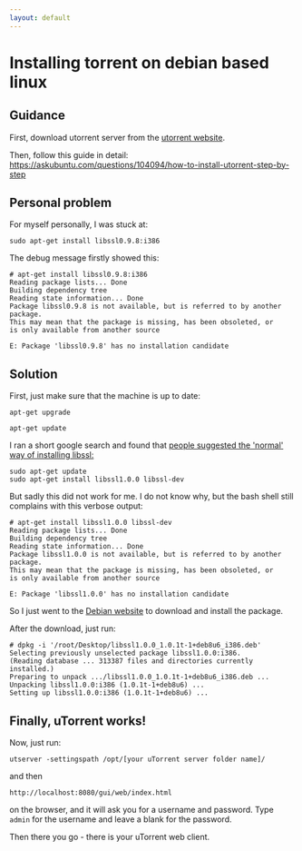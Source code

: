```yaml
---
layout: default
---
```

# Installing torrent on debian based linux
## Guidance
First, download utorrent server from the [utorrent website](http://www.utorrent.com/downloads/linux).

Then, follow this guide in detail:
https://askubuntu.com/questions/104094/how-to-install-utorrent-step-by-step

## Personal problem
For myself personally, I was stuck at:
```
sudo apt-get install libssl0.9.8:i386
```

The debug message firstly showed this:
```
# apt-get install libssl0.9.8:i386
Reading package lists... Done
Building dependency tree       
Reading state information... Done
Package libssl0.9.8 is not available, but is referred to by another package.
This may mean that the package is missing, has been obsoleted, or
is only available from another source

E: Package 'libssl0.9.8' has no installation candidate
```

## Solution
First, just make sure that the machine is up to date:
```
apt-get upgrade
```
```
apt-get update
```

I ran a short google search and found that [people suggested the 'normal' way of installing libssl:](https://askubuntu.com/questions/339364/libssl-so-10-cannot-open-shared-object-file-no-such-file-or-directory)
```
sudo apt-get update
sudo apt-get install libssl1.0.0 libssl-dev
```

But sadly this did not work for me. I do not know why, but the bash shell still complains with this verbose output:
```
# apt-get install libssl1.0.0 libssl-dev
Reading package lists... Done
Building dependency tree       
Reading state information... Done
Package libssl1.0.0 is not available, but is referred to by another package.
This may mean that the package is missing, has been obsoleted, or
is only available from another source

E: Package 'libssl1.0.0' has no installation candidate
```

So I just went to the [Debian website](https://packages.debian.org/jessie/i386/libssl1.0.0/download) to download and install the package.

After the download, just run:
```
# dpkg -i '/root/Desktop/libssl1.0.0_1.0.1t-1+deb8u6_i386.deb' 
Selecting previously unselected package libssl1.0.0:i386.
(Reading database ... 313387 files and directories currently installed.)
Preparing to unpack .../libssl1.0.0_1.0.1t-1+deb8u6_i386.deb ...
Unpacking libssl1.0.0:i386 (1.0.1t-1+deb8u6) ...
Setting up libssl1.0.0:i386 (1.0.1t-1+deb8u6) ...
```

## Finally, uTorrent works!
Now, just run: 
```
utserver -settingspath /opt/[your uTorrent server folder name]/
```
and then
```
http://localhost:8080/gui/web/index.html
```
on the browser, and it will ask you for a username and password. Type `admin` for the username and leave a blank for the password.

Then there you go - there is your uTorrent web client.
